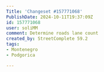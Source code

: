 ```yaml
---
Title: 'Changeset #157771068'
PublishDate: 2024-10-11T19:37:09Z
id: 157771068
user: soliMM
comment: Determine roads lane count
created_by: StreetComplete 59.2
tags:
- Montenegro
- Podgorica

---
```

